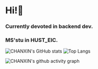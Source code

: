 # Hi!👋

### Currently devoted in backend dev.
### MS'stu in HUST_EIC.

![CHANXIN's GitHub stats](https://github-readme-stats.vercel.app/api?username=CHANXINx)                                                                                                 ![Top Langs](https://github-readme-stats.vercel.app/api/top-langs/?username=CHANXINx)



![CHANXIN's github activity graph](https://github-readme-activity-graph.vercel.app/graph?username=CHANXINx&theme=react)



<!--
**CHANXINx/CHANXINx** is a ✨ _special_ ✨ repository because its `README.md` (this file) appears on your GitHub profile.

Here are some ideas to get you started:

- 🔭 I’m currently working on ...
- 🌱 I’m currently learning ...
- 👯 I’m looking to collaborate on ...
- 🤔 I’m looking for help with ...
- 💬 Ask me about ...
- 📫 How to reach me: ...
- 😄 Pronouns: ...
- ⚡ Fun fact: ...
-->
